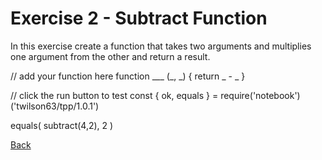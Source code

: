 # Exercise 2 - Subtract Function

In this exercise create a function that takes two arguments and multiplies one argument from the other and return a result.

<script src="https://embed.tonicdev.com" data-element-id="my-element"></script>

<!-- anywhere else on your page -->
<div id="my-element">
// add your function here
function ___ (_, _) {
  return _ - _
}

// click the run button to test
const { ok, equals } = require('notebook')('twilson63/tpp/1.0.1')

equals(
  subtract(4,2),
  2
)
</div>

[Back](/functions)
